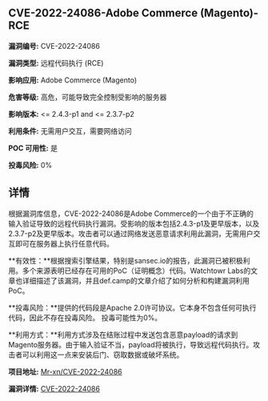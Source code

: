 ## CVE-2022-24086-Adobe Commerce (Magento)-RCE

**漏洞编号:** CVE-2022-24086

**漏洞类型:** 远程代码执行 (RCE)

**影响应用:** Adobe Commerce (Magento)

**危害等级:** 高危，可能导致完全控制受影响的服务器

**影响版本:** <= 2.4.3-p1 and <= 2.3.7-p2

**利用条件:** 无需用户交互，需要网络访问

**POC 可用性:** 是

**投毒风险:** 0%

## 详情

根据漏洞库信息，CVE-2022-24086是Adobe Commerce的一个由于不正确的输入验证导致的远程代码执行漏洞。受影响的版本包括2.4.3-p1及更早版本，以及2.3.7-p2及更早版本。攻击者可以通过网络发送恶意请求利用此漏洞，无需用户交互即可在服务器上执行任意代码。

**有效性：**根据搜索引擎结果，特别是sansec.io的报告，此漏洞已被积极利用。多个来源表明已经存在可用的PoC（证明概念）代码。Watchtowr Labs的文章也详细描述了该漏洞，并且def.camp的文章介绍了如何分析和构建漏洞利用PoC。

**投毒风险：**提供的代码段是Apache 2.0许可协议。它本身不包含任何可执行代码，因此不存在投毒风险。 投毒可能性为0%。

**利用方式：**利用方式涉及在结账过程中发送包含恶意payload的请求到Magento服务器。由于输入验证不当，payload将被执行，导致远程代码执行。攻击者可以利用这一点来安装后门、窃取数据或破坏系统。


**项目地址:** [Mr-xn/CVE-2022-24086](https://github.com/Mr-xn/CVE-2022-24086)

**漏洞详情:** [CVE-2022-24086](https://nvd.nist.gov/vuln/detail/CVE-2022-24086)